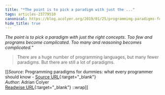 ```yaml
---
title: "*The point is to pick a paradigm with just the ..."
tags: articles-23779510
canonical: https://blog.acolyer.org/2019/01/25/programming-paradigms-for-dummies-what-every-programmer-should-know/
hide_title: true
---
```


*The point is to pick a paradigm with just the right concepts. Too few and programs become complicated. Too many and reasoning becomes complicated.*“

> There are a huge number of programming languages, but many fewer paradigms. But there are still a lot of paradigms.


[[_Source_: Programming paradigms for dummies: what every programmer should know - [Source URL](https://blog.acolyer.org/2019/01/25/programming-paradigms-for-dummies-what-every-programmer-should-know/){:target="_blank"}<br>
_Author_: Adrian Colyer<br>
[Readwise URL](https://readwise.io/open/465101350){:target="_blank"}
::wrap]]
